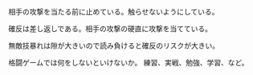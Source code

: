 相手の攻撃を当たる前に止めている。触らせないようにしている。

確反は差し返しである。相手の攻撃の硬直に攻撃を当てている。

無敵技暴れは隙が大きいので読み負けると確反のリスクが大きい。

格闘ゲームでは何をしないといけないか。
練習、実戦、勉強、学習、など。
